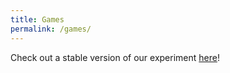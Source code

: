 ```yaml
---
title: Games
permalink: /games/
---
```



Check out a stable version of our experiment [here](http://35.225.9.195:3000/)!